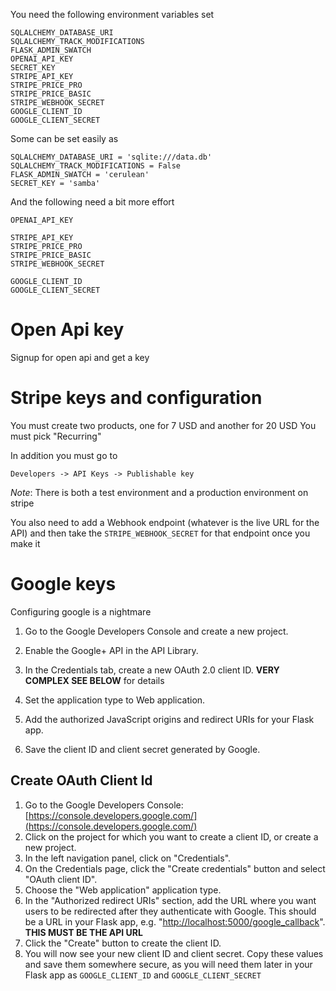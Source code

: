 
You need the following environment variables set

```
SQLALCHEMY_DATABASE_URI
SQLALCHEMY_TRACK_MODIFICATIONS
FLASK_ADMIN_SWATCH
OPENAI_API_KEY
SECRET_KEY
STRIPE_API_KEY
STRIPE_PRICE_PRO
STRIPE_PRICE_BASIC
STRIPE_WEBHOOK_SECRET
GOOGLE_CLIENT_ID
GOOGLE_CLIENT_SECRET
```

Some can be set easily as
```
SQLALCHEMY_DATABASE_URI = 'sqlite:///data.db'
SQLALCHEMY_TRACK_MODIFICATIONS = False
FLASK_ADMIN_SWATCH = 'cerulean'
SECRET_KEY = 'samba'
```

And the following need a bit more effort
```
OPENAI_API_KEY

STRIPE_API_KEY
STRIPE_PRICE_PRO
STRIPE_PRICE_BASIC
STRIPE_WEBHOOK_SECRET

GOOGLE_CLIENT_ID
GOOGLE_CLIENT_SECRET
```

# Open Api key
Signup for open api and get a key

# Stripe keys and configuration
You must create two products, one for 7 USD and another for 20 USD
You must pick "Recurring"

In addition you must go to
```
Developers -> API Keys -> Publishable key
```
*Note*: There is both a test environment and a production environment on stripe

You also need to add a Webhook endpoint (whatever is the live URL for the API) and then take the `STRIPE_WEBHOOK_SECRET` for that endpoint once you make it

# Google keys
Configuring google is a nightmare

1. Go to the Google Developers Console and create a new project.

2. Enable the Google+ API in the API Library.

3. In the Credentials tab, create a new OAuth 2.0 client ID. **VERY COMPLEX SEE BELOW** for details

4. Set the application type to Web application.

5. Add the authorized JavaScript origins and redirect URIs for your Flask app.

6. Save the client ID and client secret generated by Google.

## Create OAuth Client Id
1.  Go to the Google Developers Console: [https://console.developers.google.com/](https://console.developers.google.com/)
2.  Click on the project for which you want to create a client ID, or create a new project.
3.  In the left navigation panel, click on "Credentials".
4.  On the Credentials page, click the "Create credentials" button and select "OAuth client ID".
5.  Choose the "Web application" application type.
6.  In the "Authorized redirect URIs" section, add the URL where you want users to be redirected after they authenticate with Google. This should be a URL in your Flask app, e.g. "[http://localhost:5000/google_callback](http://localhost:5000/google_callback)". **THIS MUST BE THE API URL**
7.  Click the "Create" button to create the client ID.
8.  You will now see your new client ID and client secret. Copy these values and save them somewhere secure, as you will need them later in your Flask app as `GOOGLE_CLIENT_ID` and `GOOGLE_CLIENT_SECRET`